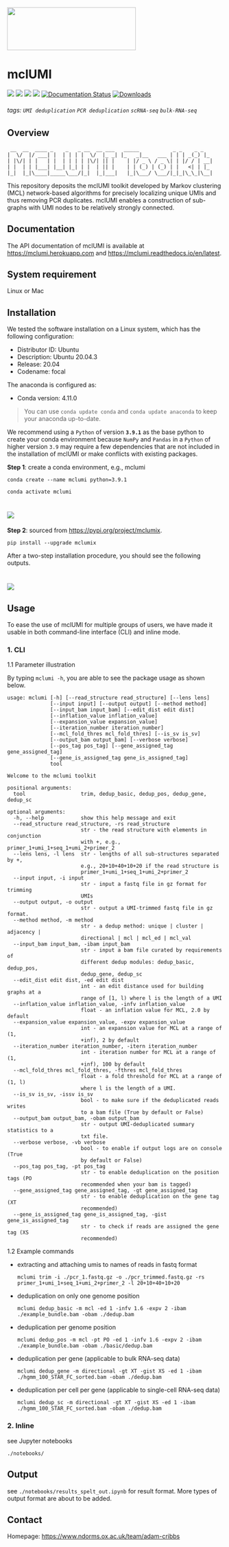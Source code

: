 <h1>
    <img src="https://github.com/cribbslab/mclumi-dev/blob/main/img/mclumi-logo.png?raw=true" width="300" height="100">
    <br>
</h1>

# mclUMI
![](https://img.shields.io/badge/mclUMI-executable-519dd9.svg)
![](https://img.shields.io/badge/last_released-Oct._2021-green.svg)
![](https://img.shields.io/github/stars/cribbslab/mclumi?logo=GitHub&color=blue)
![](https://img.shields.io/pypi/v/mclumix?logo=PyPI)
[![Documentation Status](https://readthedocs.org/projects/mclumi/badge/?version=latest)](https://mclumi.readthedocs.io/en/latest/?badge=latest)
[![Downloads](https://pepy.tech/badge/mclumi)](https://pepy.tech/project/mclumi)

###### tags: `UMI deduplication` `PCR deduplication` `scRNA-seq` `bulk-RNA-seq`

## Overview
```
 __  __  ____ _    _   _ __  __ ___   _____           _ _    _ _   
|  \/  |/ ___| |  | | | |  \/  |_ _| |_   _|__   ___ | | | _(_) |_ 
| |\/| | |   | |  | | | | |\/| || |    | |/ _ \ / _ \| | |/ / | __|
| |  | | |___| |__| |_| | |  | || |    | | (_) | (_) | |   <| | |_ 
|_|  |_|\____|_____\___/|_|  |_|___|   |_|\___/ \___/|_|_|\_\_|\__|
```

This repository deposits the mclUMI toolkit developed by Markov clustering (MCL) network-based algorithms for precisely localizing unique UMIs and thus removing PCR duplicates. mclUMI enables a construction of sub-graphs with UMI nodes to be relatively strongly connected.

## Documentation
The API documentation of mclUMI is available at https://mclumi.herokuapp.com and https://mclumi.readthedocs.io/en/latest.

## System requirement
Linux or Mac

## Installation
We tested the software installation on a Linux system, which has the following configuration:
* Distributor ID: Ubuntu
* Description:    Ubuntu 20.04.3
* Release:        20.04
* Codename:       focal

The anaconda is configured as:
* Conda version: 4.11.0

> You can use `conda update conda` and `conda update anaconda` to keep your anaconda up-to-date.

We recommend using a `Python` of version **`3.9.1`** as the base python to create your conda environment because `NumPy` and `Pandas` in a `Python` of higher version `3.9` may require a few dependencies that are not included in the installation of mclUMI or make conflicts with existing packages.

**Step 1**: create a conda environment, e.g., mclumi
  ```angular2html
  conda create --name mclumi python=3.9.1
      
  conda activate mclumi
  ```
  
  <h1>
      <img src="https://github.com/cribbslab/mclumi/blob/main/imgs/conda-setting.png?raw=true">
      <br>
  </h1>

**Step 2**: sourced from https://pypi.org/project/mclumix.
  ```angular2html
  pip install --upgrade mclumix
  ```
After a two-step installation procedure, you should see the following outputs.
  <h1>
      <img src="https://github.com/cribbslab/mclumi/blob/main/imgs/install.png?raw=true">
      <br>
  </h1>

## Usage
To ease the use of mclUMI for multiple groups of users, we have made it usable in both command-line interface (CLI) and inline mode. 

### 1. CLI
1.1 Parameter illustration

By typing `mclumi -h`, you are able to see the package usage as shown below.

```
usage: mclumi [-h] [--read_structure read_structure] [--lens lens]
              [--input input] [--output output] [--method method]
              [--input_bam input_bam] [--edit_dist edit dist]
              [--inflation_value inflation_value]
              [--expansion_value expansion_value]
              [--iteration_number iteration_number]
              [--mcl_fold_thres mcl_fold_thres] [--is_sv is_sv]
              [--output_bam output_bam] [--verbose verbose]
              [--pos_tag pos_tag] [--gene_assigned_tag gene_assigned_tag]
              [--gene_is_assigned_tag gene_is_assigned_tag]
              tool

Welcome to the mclumi toolkit

positional arguments:
  tool                  trim, dedup_basic, dedup_pos, dedup_gene, dedup_sc

optional arguments:
  -h, --help            show this help message and exit
  --read_structure read_structure, -rs read_structure
                        str - the read structure with elements in conjunction
                        with +, e.g., primer_1+umi_1+seq_1+umi_2+primer_2
  --lens lens, -l lens  str - lengths of all sub-structures separated by +,
                        e.g., 20+10+40+10+20 if the read structure is
                        primer_1+umi_1+seq_1+umi_2+primer_2
  --input input, -i input
                        str - input a fastq file in gz format for trimming
                        UMIs
  --output output, -o output
                        str - output a UMI-trimmed fastq file in gz format.
  --method method, -m method
                        str - a dedup method: unique | cluster | adjacency |
                        directional | mcl | mcl_ed | mcl_val
  --input_bam input_bam, -ibam input_bam
                        str - input a bam file curated by requirements of
                        different dedup modules: dedup_basic, dedup_pos,
                        dedup_gene, dedup_sc
  --edit_dist edit dist, -ed edit dist
                        int - an edit distance used for building graphs at a
                        range of [1, l) where l is the length of a UMI
  --inflation_value inflation_value, -infv inflation_value
                        float - an inflation value for MCL, 2.0 by default
  --expansion_value expansion_value, -expv expansion_value
                        int - an expansion value for MCL at a range of (1,
                        +inf), 2 by default
  --iteration_number iteration_number, -itern iteration_number
                        int - iteration number for MCL at a range of (1,
                        +inf), 100 by default
  --mcl_fold_thres mcl_fold_thres, -fthres mcl_fold_thres
                        float - a fold threshold for MCL at a range of (1, l)
                        where l is the length of a UMI.
  --is_sv is_sv, -issv is_sv
                        bool - to make sure if the deduplicated reads writes
                        to a bam file (True by default or False)
  --output_bam output_bam, -obam output_bam
                        str - output UMI-deduplicated summary statistics to a
                        txt file.
  --verbose verbose, -vb verbose
                        bool - to enable if output logs are on console (True
                        by default or False)
  --pos_tag pos_tag, -pt pos_tag
                        str - to enable deduplication on the position tags (PO
                        recommended when your bam is tagged)
  --gene_assigned_tag gene_assigned_tag, -gt gene_assigned_tag
                        str - to enable deduplication on the gene tag (XT
                        recommended)
  --gene_is_assigned_tag gene_is_assigned_tag, -gist gene_is_assigned_tag
                        str - to check if reads are assigned the gene tag (XS
                        recommended)
```

1.2 Example commands

* extracting and attaching umis to names of reads in fastq format
    ```
    mclumi trim -i ./pcr_1.fastq.gz -o ./pcr_trimmed.fastq.gz -rs primer_1+umi_1+seq_1+umi_2+primer_2 -l 20+10+40+10+20
    ```

* deduplication on only one genome position 
    ```
    mclumi dedup_basic -m mcl -ed 1 -infv 1.6 -expv 2 -ibam ./example_bundle.bam -obam ./dedup.bam
    ```

* deduplication per genome position
    ```
   mclumi dedup_pos -m mcl -pt PO -ed 1 -infv 1.6 -expv 2 -ibam ./example_bundle.bam -obam ./basic/dedup.bam
    ```

* deduplication per gene (applicable to bulk RNA-seq data)
    ```
    mclumi dedup_gene -m directional -gt XT -gist XS -ed 1 -ibam ./hgmm_100_STAR_FC_sorted.bam -obam ./dedup.bam
    ```

* deduplication per cell per gene (applicable to single-cell RNA-seq data)
    ```
    mclumi dedup_sc -m directional -gt XT -gist XS -ed 1 -ibam ./hgmm_100_STAR_FC_sorted.bam -obam ./dedup.bam
    ```

### 2. Inline

see Jupyter notebooks
```
./notebooks/
```

## Output
see `./notebooks/results_spelt_out.ipynb` for result format. More types of output format are about to be added.

## Contact
Homepage: https://www.ndorms.ox.ac.uk/team/adam-cribbs  